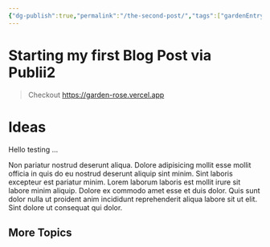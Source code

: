 ```yaml
---
{"dg-publish":true,"permalink":"/the-second-post/","tags":["gardenEntry"]}
---
```


# Starting my first Blog Post via Publii2 

> Checkout https://garden-rose.vercel.app



<div class="transclusion internal-embed is-loaded"><div class="markdown-embed">




# Ideas

Hello testing ...

Non pariatur nostrud deserunt aliqua. Dolore adipisicing mollit esse mollit officia in quis do eu nostrud deserunt aliquip sint minim. Sint laboris excepteur est pariatur minim. Lorem laborum laboris est mollit irure sit labore minim aliquip. Dolore ex commodo amet esse et duis dolor. Quis sunt dolor nulla ut proident anim incididunt reprehenderit aliqua labore sit ut elit. Sint dolore ut consequat qui dolor.



</div></div>


## More Topics


